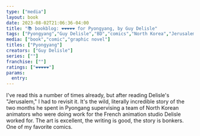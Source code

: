 ```yaml
---
type: ["media"]
layout: book
date: 2023-08-02T21:06:36-04:00
title: "📚 bookblog: ❤️❤️❤️❤️❤️ for Pyongyang, by Guy Delisle"
tags: ["Pyongyang","Guy Delisle","BD","comics","North Korea","Jerusalem","Chroniques de Jérusalem"]
media: ["book","comic","graphic novel"]
titles: ["Pyongyang"]
creators: ["Guy Delisle"]
series: [""]
franchise: [""]
ratings: ["❤️❤️❤️❤️❤️"]
params:
  entry:
---
```

I've read this a number of times already, but after reading Delisle's "Jerusalem," I had to revisit it. It's the wild, literally incredible story of the two months he spent in Pyongang supervising a team of North Korean animators who were doing work for the French animation studio Delisle worked for. The art is excellent, the writing is good, the story is bonkers. One of my favorite comics.
